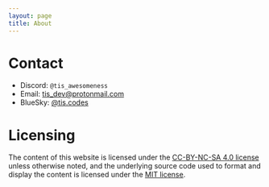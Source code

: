 ```yaml
---
layout: page
title: About
---
```


# Contact

- Discord: `@tis_awesomeness`
- Email: [tis_dev@protonmail.com](mailto:tis_dev@protonmail.com)
- BlueSky: [@tis.codes](https://bsky.app/profile/tis.codes)

# Licensing

The content of this website is licensed under the [CC-BY-NC-SA 4.0 license](https://creativecommons.org/licenses/by-nc-sa/4.0/) unless otherwise noted, and the underlying source code used to format and display the content is licensed under the [MIT license](LICENSE.md).

